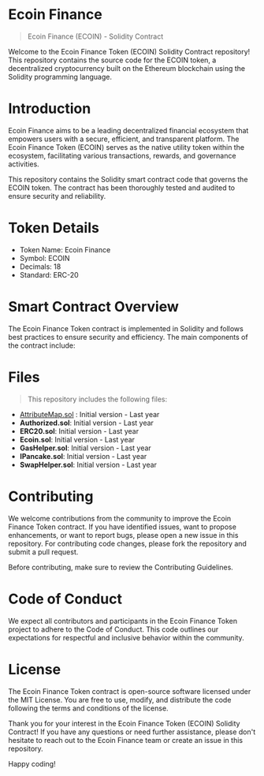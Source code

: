 # Ecoin Finance
> Ecoin Finance (ECOIN) - Solidity Contract

Welcome to the Ecoin Finance Token (ECOIN) Solidity Contract repository! This repository contains the source code for the ECOIN token, a decentralized cryptocurrency built on the Ethereum blockchain using the Solidity programming language.

# Introduction
Ecoin Finance aims to be a leading decentralized financial ecosystem that empowers users with a secure, efficient, and transparent platform. The Ecoin Finance Token (ECOIN) serves as the native utility token within the ecosystem, facilitating various transactions, rewards, and governance activities.

This repository contains the Solidity smart contract code that governs the ECOIN token. The contract has been thoroughly tested and audited to ensure security and reliability.

# Token Details
- Token Name: Ecoin Finance
- Symbol: ECOIN
- Decimals: 18
- Standard: ERC-20

# Smart Contract Overview
The Ecoin Finance Token contract is implemented in Solidity and follows best practices to ensure security and efficiency. The main components of the contract include:

# Files
> This repository includes the following files:

- [AttributeMap.sol]([https://pages.github.com/](https://github.com/ecoin-finance/ecoin-token/blob/master/solidity/AttributeMap.sol)) :  Initial version - Last year
- **Authorized.sol**: Initial version - Last year
- **ERC20.sol**: Initial version - Last year
- **Ecoin.sol**: Initial version - Last year
- **GasHelper.sol**: Initial version - Last year
- **IPancake.sol**: Initial version - Last year
- **SwapHelper.sol**: Initial version - Last year

# Contributing
We welcome contributions from the community to improve the Ecoin Finance Token contract. If you have identified issues, want to propose enhancements, or want to report bugs, please open a new issue in this repository. For contributing code changes, please fork the repository and submit a pull request.

Before contributing, make sure to review the Contributing Guidelines.

# Code of Conduct
We expect all contributors and participants in the Ecoin Finance Token project to adhere to the Code of Conduct. This code outlines our expectations for respectful and inclusive behavior within the community.

# License
The Ecoin Finance Token contract is open-source software licensed under the MIT License. You are free to use, modify, and distribute the code following the terms and conditions of the license.

Thank you for your interest in the Ecoin Finance Token (ECOIN) Solidity Contract! If you have any questions or need further assistance, please don't hesitate to reach out to the Ecoin Finance team or create an issue in this repository. 

Happy coding!
